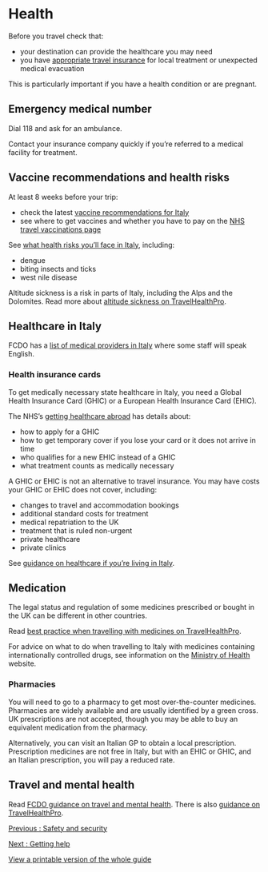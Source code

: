 # Health

Before you travel check that:

* your destination can provide the healthcare you may need
* you have [appropriate travel insurance](https://www.gov.uk/guidance/foreign-travel-insurance) for local treatment or unexpected medical evacuation

This is particularly important if you have a health condition or are pregnant.

## Emergency medical number

Dial 118 and ask for an ambulance.

Contact your insurance company quickly if you’re referred to a medical facility for treatment.

## Vaccine recommendations and health risks

At least 8 weeks before your trip:

* check the latest [vaccine recommendations for Italy](https://travelhealthpro.org.uk/country/111/italy#Vaccine_Recommendations)
* see where to get vaccines and whether you have to pay on the [NHS travel vaccinations page](https://www.nhs.uk/conditions/travel-vaccinations/)

See [what health risks you’ll face in Italy](https://travelhealthpro.org.uk/country/111/italy#General_Information), including:

* dengue
* biting insects and ticks
* west nile disease

Altitude sickness is a risk in parts of Italy, including the Alps and the Dolomites. Read more about [altitude sickness on TravelHealthPro](https://travelhealthpro.org.uk/factsheet/26/altitude-illness).

## Healthcare in Italy

FCDO has a [list of medical providers in Italy](https://www.gov.uk/government/publications/italy-list-of-medical-facilitiespractitioners) where some staff will speak English.

### Health insurance cards

To get medically necessary state healthcare in Italy, you need a Global Health Insurance Card (GHIC) or a European Health Insurance Card (EHIC).

The NHS’s [getting healthcare abroad](https://www.nhs.uk/using-the-nhs/healthcare-abroad/apply-for-a-free-uk-global-health-insurance-card-ghic/) has details about:

* how to apply for a GHIC
* how to get temporary cover if you lose your card or it does not arrive in time
* who qualifies for a new EHIC instead of a GHIC
* what treatment counts as medically necessary

A GHIC or EHIC is not an alternative to travel insurance. You may have costs your GHIC or EHIC does not cover, including:

* changes to travel and accommodation bookings
* additional standard costs for treatment
* medical repatriation to the UK
* treatment that is ruled non-urgent
* private healthcare
* private clinics

See [guidance on healthcare if you’re living in Italy](https://www.gov.uk/guidance/healthcare-in-italy).

## Medication

The legal status and regulation of some medicines prescribed or bought in the UK can be different in other countries.

Read [best practice when travelling with medicines on TravelHealthPro](https://travelhealthpro.org.uk/factsheet/43/medicines-abroad).

For advice on what to do when travelling to Italy with medicines containing internationally controlled drugs, see information on the [Ministry of Health](https://www.salute.gov.it/new/en/tema/medicinali-stupefacenti-e-precursori-di-droghe/travelling-internationally-medicines-containing/) website.

### Pharmacies

You will need to go to a pharmacy to get most over-the-counter medicines. Pharmacies are widely available and are usually identified by a green cross. UK prescriptions are not accepted, though you may be able to buy an equivalent medication from the pharmacy.

Alternatively, you can visit an Italian GP to obtain a local prescription. Prescription medicines are not free in Italy, but with an EHIC or GHIC, and an Italian prescription, you will pay a reduced rate.

## Travel and mental health

Read [FCDO guidance on travel and mental health](https://www.gov.uk/guidance/mental-health-and-wellbeing-abroad). There is also [guidance on TravelHealthPro](https://travelhealthpro.org.uk/factsheet/85/travelling-with-mental-health-conditions).

[Previous
:
Safety and security](/foreign-travel-advice/italy/safety-and-security)

[Next
:
Getting help](/foreign-travel-advice/italy/getting-help)

[View a printable version of the whole guide](/foreign-travel-advice/italy/print)